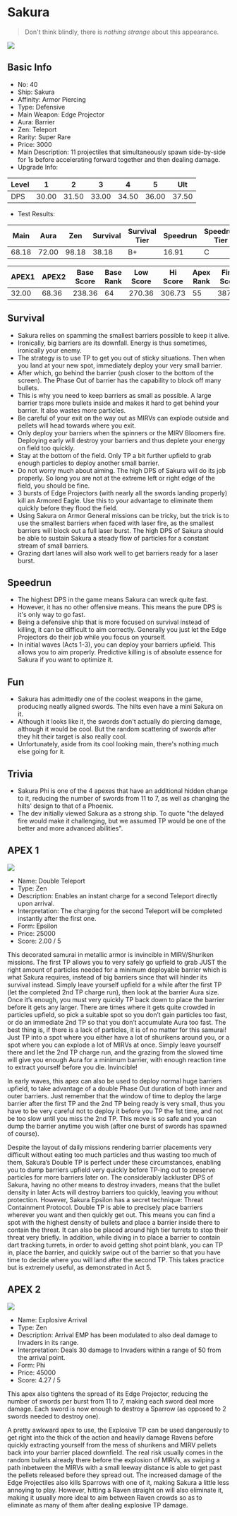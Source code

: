 # Sakura

> Don't think blindly, there is *nothing strange* about this appearance.

<img src="/ships/ship_40.png" style={{zoom:1}}/>

## Basic Info

- No: 40
- Ship: Sakura
- Affinity: Armor Piercing
- Type: Defensive
- Main Weapon: Edge Projector
- Aura: Barrier
- Zen: Teleport
- Rarity: Super Rare
- Price: 3000
- Main Description: 11 projectiles that simultaneously spawn side-by-side for 1s before accelerating forward together and then dealing damage.
- Upgrade Info: 

| Level | 1 | 2 | 3 | 4 | 5 | Ult |
|--|--|--|--|--|--|--|
| DPS | 30.00 | 31.50 | 33.00 | 34.50 | 36.00 | 37.50 |

- Test Results: 

| Main | Aura | Zen | Survival | Survival Tier | Speedrun | Speedrun Tier | Fun | Fun Tier |
|--|--|--|--|--|--|--|--|--|
| 68.18 | 72.00 | 98.18 | 38.18 | B+ | 16.91 | C | 25.64 | C |

| APEX1 | APEX2 | Base Score | Base Rank | Low Score | Hi Score | Apex Rank | Final Score | FinalRank |
|--|--|--|--|--|--|--|--|--|
| 32.00 | 68.36 | 238.36 | 64 | 270.36 | 306.73 | 55 | 387.45 | 65 |

## Survival

- Sakura relies on spamming the smallest barriers possible to keep it alive.
- Ironically, big barriers are its downfall. Energy is thus sometimes, ironically your enemy.
- The strategy is to use TP to get you out of sticky situations. Then when you land at your new spot, immediately deploy your very small barrier.
- After which, go behind the barrier (push closer to the bottom of the screen). The Phase Out of barrier has the capability to block off many bullets.
- This is why you need to keep barriers as small as possible. A large barrier traps more bullets inside and makes it hard to get behind your barrier. It also wastes more particles.
- Be careful of your exit on the way out as MIRVs can explode outside and pellets will head towards where you exit.
- Only deploy your barriers when the spinners or the MIRV Bloomers fire. Deploying early will destroy your barriers and thus deplete your energy on field too quickly.
- Stay at the bottom of the field. Only TP a bit further upfield to grab enough particles to deploy another small barrier.
- Do not worry much about aiming. The high DPS of Sakura will do its job properly. So long you are not at the extreme left or right edge of the field, you should be fine.
- 3 bursts of Edge Projectors (with nearly all the swords landing properly) kill an Armored Eagle. Use this to your advantage to eliminate them quickly before they flood the field.
- Using Sakura on Armor General missions can be tricky, but the trick is to use the smallest barriers when faced with laser fire, as the smallest barriers will block out a full laser burst. The high DPS of Sakura should be able to sustain Sakura a steady flow of particles for a constant stream of small barriers.
- Grazing dart lanes will also work well to get barriers ready for a laser burst.

## Speedrun

- The highest DPS in the game means Sakura can wreck quite fast.
- However, it has no other offensive means. This means the pure DPS is it's only way to go fast.
- Being a defensive ship that is more focused on survival instead of killing, it can be difficult to aim correctly. Generally you just let the Edge Projectors do their job while you focus on yourself.
- In initial waves (Acts 1-3), you can deploy your barriers upfield. This allows you to aim properly. Predictive killing is of absolute essence for Sakura if you want to optimize it.

## Fun

- Sakura has admittedly one of the coolest weapons in the game, producing neatly aligned swords. The hilts even have a mini Sakura on it.
- Although it looks like it, the swords don't actually do piercing damage, although it would be cool. But the random scattering of swords after they hit their target is also really cool.
- Unfortunately, aside from its cool looking main, there's nothing much else going for it.

## Trivia

- Sakura Phi is one of the 4 apexes that have an additional hidden change to it, reducing the number of swords from 11 to 7, as well as changing the hilts' design to that of a Phoenix.
- The dev initially viewed Sakura as a strong ship. To quote "the delayed fire would make it challenging, but we assumed TP would be one of the better and more advanced abilities".

## APEX 1

<img src="/ships/ship_40_apex_1.png" style={{zoom:1}}/>

- Name: Double Teleport
- Type: Zen
- Description: Enables an instant charge for a second Teleport directly upon arrival.
- Interpretation: The charging for the second Teleport will be completed instantly after the first one.
- Form: Epsilon
- Price: 25000
- Score: 2.00 / 5

This decorated samurai in metallic armor is invincible in MIRV/Shuriken missions. The first TP allows you to very safely go upfield to grab JUST the right amount of particles needed for a minimum deployable barrier which is what Sakura requires, instead of big barriers since that will hinder its survival instead. Simply leave yourself upfield for a while after the first TP (let the completed 2nd TP charge run), then look at the barrier Aura size. Once it’s enough, you must very quickly TP back down to place the barrier before it gets any larger. There are times where it gets quite crowded in particles upfield, so pick a suitable spot so you don’t gain particles too fast, or do an immediate 2nd TP so that you don’t accumulate Aura too fast. The best thing is, if there is a lack of particles, it is of no matter for this samurai! Just TP into a spot where you either have a lot of shurikens around you, or a spot where you can explode a lot of MIRVs at once. Simply leave yourself there and let the 2nd TP charge run, and the grazing from the slowed time will give you enough Aura for a minimum barrier, with enough reaction time to extract yourself before you die. Invincible!

In early waves, this apex can also be used to deploy normal huge barriers upfield, to take advantage of a double Phase Out duration of both inner and outer barriers. Just remember that the window of time to deploy the large barrier after the first TP and the 2nd TP being ready is very small, thus you have to be very careful not to deploy it before you TP the 1st time, and not be too slow until you miss the 2nd TP. This move is so safe and you can dump the barrier anytime you wish (after one burst of swords has spawned of course).

Despite the layout of daily missions rendering barrier placements very difficult without eating too much particles and thus wasting too much of them, Sakura’s Double TP is perfect under these circumstances, enabling you to dump barriers upfield very quickly before TP-ing out to preserve particles for more barriers later on. The considerably lackluster DPS of Sakura, having no other means to destroy invaders, means that the bullet density in later Acts will destroy barriers too quickly, leaving you without protection. However, Sakura Epsilon has a secret technique: Threat Containment Protocol. Double TP is able to precisely place barriers wherever you want and then quickly get out. This means you can find a spot with the highest density of bullets and place a barrier inside there to contain the threat. It can also be placed around high tier turrets to stop their threat very briefly. In addition, while diving in to place a barrier to contain dart tracking turrets, in order to avoid getting shot point blank, you can TP in, place the barrier, and quickly swipe out of the barrier so that you have time to decide where you will land after the second TP. This takes practice but is extremely useful, as demonstrated in Act 5.

## APEX 2

<img src="/ships/ship_40_apex_2.png" style={{zoom:1}}/>

- Name: Explosive Arrival
- Type: Zen
- Description: Arrival EMP has been modulated to also deal damage to Invaders in its range.
- Interpretation: Deals 30 damage to Invaders within a range of 50 from the arrival point.
- Form: Phi
- Price: 45000
- Score: 4.27 / 5

This apex also tightens the spread of its Edge Projector, reducing the number of swords per burst from 11 to 7, making each sword deal more damage. Each sword is now enough to destroy a Sparrow (as opposed to 2 swords needed to destroy one).

A pretty awkward apex to use, the Explosive TP can be used dangerously to get right into the thick of the action and heavily damage Ravens before quickly extracting yourself from the mess of shurikens and MIRV pellets back into your barrier placed downfield. The real risk usually comes in the random bullets already there before the explosion of MIRVs, as swiping a path inbetween the MIRVs with a small leeway distance is able to get past the pellets released before they spread out. The increased damage of the Edge Projectiles also kills Sparrows with one of it, making Sakura a little less annoying to play. However, hitting a Raven straight on will also eliminate it, making it usually more ideal to aim between Raven crowds so as to eliminate as many of them after dealing explosive TP damage.

